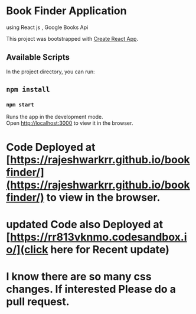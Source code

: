 # Book Finder Application 
using React js , Google Books Api

This project was bootstrapped with [Create React App](https://github.com/facebook/create-react-app).

## Available Scripts

In the project directory, you can run: 
## `npm install`
### `npm start`

Runs the app in the development mode.<br>
Open [http://localhost:3000](http://localhost:3000) to view it in the browser.

# Code Deployed at [https://rajeshwarkrr.github.io/bookfinder/](https://rajeshwarkrr.github.io/bookfinder/) to view in the browser.
# updated Code also Deployed at [https://rr813vknmo.codesandbox.io/](click here for Recent update) 
# I know there are so many css changes. If interested Please do a pull request. 
